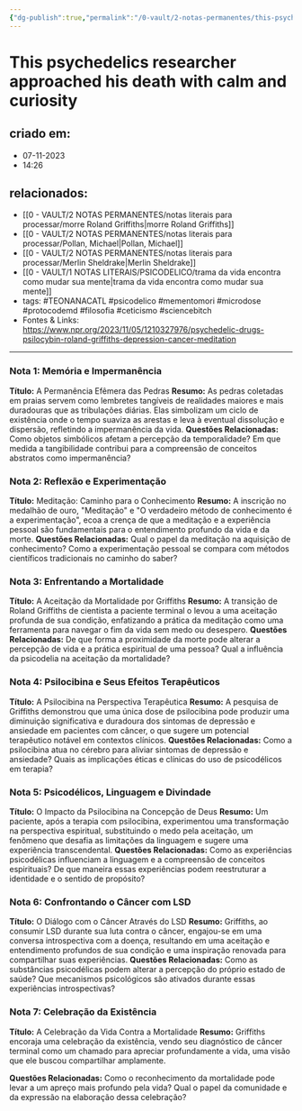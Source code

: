 ```yaml
---
{"dg-publish":true,"permalink":"/0-vault/2-notas-permanentes/this-psychedelics-researcher-approached-his-death-with-calm-and-curiosity/","tags":["permanente","TEONANACATL","psicodelico","mementomori","microdose","protocodemd","filosofia","ceticismo","sciencebitch"],"dgHomeLink":true,"dgShowLocalGraph":true,"dgShowFileTree":true,"dgEnableSearch":true,"noteIcon":""}
---
```


# This psychedelics researcher approached his death with calm and curiosity

## criado em: 
- 07-11-2023
- 14:26
## relacionados:
- [[0 - VAULT/2 NOTAS PERMANENTES/notas literais para processar/morre Roland Griffiths\|morre Roland Griffiths]]
- [[0 - VAULT/2 NOTAS PERMANENTES/notas literais para processar/Pollan, Michael\|Pollan, Michael]]
- [[0 - VAULT/2 NOTAS PERMANENTES/notas literais para processar/Merlin Sheldrake\|Merlin Sheldrake]]
- [[0 - VAULT/1 NOTAS LITERAIS/PSICODELICO/trama da vida encontra como mudar sua mente\|trama da vida encontra como mudar sua mente]]
- tags: #TEONANACATL #psicodelico #mementomori #microdose #protocodemd #filosofia #ceticismo #sciencebitch 
- Fontes & Links: https://www.npr.org/2023/11/05/1210327976/psychedelic-drugs-psilocybin-roland-griffiths-depression-cancer-meditation
---

### Nota 1: Memória e Impermanência
**Título:** A Permanência Efêmera das Pedras
**Resumo:** As pedras coletadas em praias servem como lembretes tangíveis de realidades maiores e mais duradouras que as tribulações diárias. Elas simbolizam um ciclo de existência onde o tempo suaviza as arestas e leva à eventual dissolução e dispersão, refletindo a impermanência da vida.
**Questões Relacionadas:** Como objetos simbólicos afetam a percepção da temporalidade? Em que medida a tangibilidade contribui para a compreensão de conceitos abstratos como impermanência?

### Nota 2: Reflexão e Experimentação
**Título:** Meditação: Caminho para o Conhecimento
**Resumo:** A inscrição no medalhão de ouro, "Meditação" e "O verdadeiro método de conhecimento é a experimentação", ecoa a crença de que a meditação e a experiência pessoal são fundamentais para o entendimento profundo da vida e da morte.
**Questões Relacionadas:** Qual o papel da meditação na aquisição de conhecimento? Como a experimentação pessoal se compara com métodos científicos tradicionais no caminho do saber?

### Nota 3: Enfrentando a Mortalidade
**Título:** A Aceitação da Mortalidade por Griffiths
**Resumo:** A transição de Roland Griffiths de cientista a paciente terminal o levou a uma aceitação profunda de sua condição, enfatizando a prática da meditação como uma ferramenta para navegar o fim da vida sem medo ou desespero.
**Questões Relacionadas:** De que forma a proximidade da morte pode alterar a percepção de vida e a prática espiritual de uma pessoa? Qual a influência da psicodelia na aceitação da mortalidade?

### Nota 4: Psilocibina e Seus Efeitos Terapêuticos
**Título:** A Psilocibina na Perspectiva Terapêutica
**Resumo:** A pesquisa de Griffiths demonstrou que uma única dose de psilocibina pode produzir uma diminuição significativa e duradoura dos sintomas de depressão e ansiedade em pacientes com câncer, o que sugere um potencial terapêutico notável em contextos clínicos.
**Questões Relacionadas:** Como a psilocibina atua no cérebro para aliviar sintomas de depressão e ansiedade? Quais as implicações éticas e clínicas do uso de psicodélicos em terapia?

### Nota 5: Psicodélicos, Linguagem e Divindade
**Título:** O Impacto da Psilocibina na Concepção de Deus
**Resumo:** Um paciente, após a terapia com psilocibina, experimentou uma transformação na perspectiva espiritual, substituindo o medo pela aceitação, um fenômeno que desafia as limitações da linguagem e sugere uma experiência transcendental.
**Questões Relacionadas:** Como as experiências psicodélicas influenciam a linguagem e a compreensão de conceitos espirituais? De que maneira essas experiências podem reestruturar a identidade e o sentido de propósito?

### Nota 6: Confrontando o Câncer com LSD
**Título:** O Diálogo com o Câncer Através do LSD
**Resumo:** Griffiths, ao consumir LSD durante sua luta contra o câncer, engajou-se em uma conversa introspectiva com a doença, resultando em uma aceitação e entendimento profundos de sua condição e uma inspiração renovada para compartilhar suas experiências.
**Questões Relacionadas:** Como as substâncias psicodélicas podem alterar a percepção do próprio estado de saúde? Que mecanismos psicológicos são ativados durante essas experiências introspectivas?

### Nota 7: Celebração da Existência
**Título:** A Celebração da Vida Contra a Mortalidade
**Resumo:** Griffiths encoraja uma celebração da existência, vendo seu diagnóstico de câncer terminal como um chamado para apreciar profundamente a vida, uma visão que ele buscou compartilhar amplamente.


**Questões Relacionadas:** Como o reconhecimento da mortalidade pode levar a um apreço mais profundo pela vida? Qual o papel da comunidade e da expressão na elaboração dessa celebração?